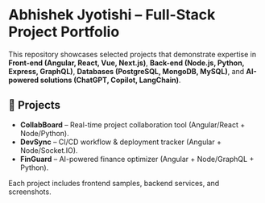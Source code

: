 # Abhishek Jyotishi – Full-Stack Project Portfolio  

This repository showcases selected projects that demonstrate expertise in **Front-end (Angular, React, Vue, Next.js)**, **Back-end (Node.js, Python, Express, GraphQL)**, **Databases (PostgreSQL, MongoDB, MySQL)**, and **AI-powered solutions (ChatGPT, Copilot, LangChain)**.  

## 📂 Projects  
- **CollabBoard** – Real-time project collaboration tool (Angular/React + Node/Python).  
- **DevSync** – CI/CD workflow & deployment tracker (Angular + Node/Socket.IO).  
- **FinGuard** – AI-powered finance optimizer (Angular + Node/GraphQL + Python).  

Each project includes frontend samples, backend services, and screenshots.  
